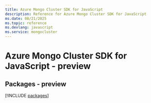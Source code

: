 ```yaml
---
title: Azure Mongo Cluster SDK for JavaScript
description: Reference for Azure Mongo Cluster SDK for JavaScript
ms.date: 08/21/2025
ms.topic: reference
ms.devlang: javascript
ms.service: mongocluster
---
```

# Azure Mongo Cluster SDK for JavaScript - preview
## Packages - preview
[!INCLUDE [packages](mongo-cluster-index.md)]